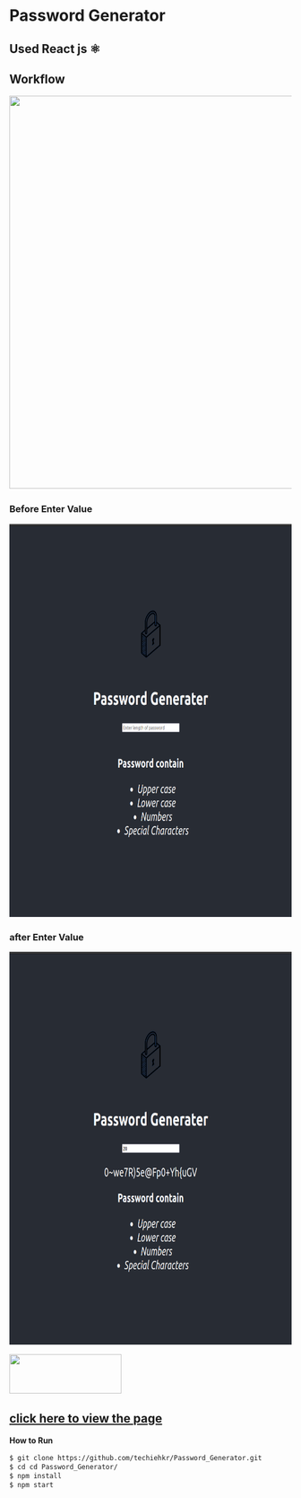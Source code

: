 # Password Generator
## Used React js ⚛️
## Workflow
<img src="https://github.com/techiehkr/Password_Generator/blob/main/preview.gif" width="550" height="700">

### Before Enter Value
<img src="https://github.com/techiehkr/Password_Generator/blob/main/before.png" width="550" height="700">

### after Enter Value
<img src="https://github.com/techiehkr/Password_Generator/blob/main/after.png" width="550" height="700">

<a href="https://hardpass.netlify.app/"><img src = "https://www.logo.wine/a/logo/Netlify/Netlify-Logo.wine.svg" width="200" height="70"/> <h2>click here to view the page</h2></a>

**How to Run**
~~~text
$ git clone https://github.com/techiehkr/Password_Generator.git
$ cd cd Password_Generator/
$ npm install
$ npm start
~~~

